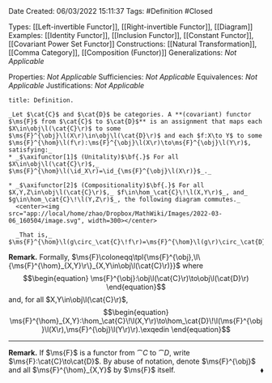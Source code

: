 <br />
<br />

Date Created: 06/03/2022 15:11:37
Tags: #Definition #Closed 

Types: [[Left-invertible Functor]], [[Right-invertible Functor]], [[Diagram]]
Examples: [[Identity Functor]], [[Inclusion Functor]], [[Constant Functor]], [[Covariant Power Set Functor]]
Constructions: [[Natural Transformation]], [[Comma Category]], [[Composition (Functor)]]
Generalizations: _Not Applicable_

Properties: _Not Applicable_
Sufficiencies: _Not Applicable_
Equivalences: _Not Applicable_
Justifications: _Not Applicable_

``` ad-Definition
title: Definition.

_Let $\cat{C}$ and $\cat{D}$ be categories. A **(covariant) functor $\ms{F}$ from $\cat{C}$ to $\cat{D}$** is an assignment that maps each $X\in\obj\l(\cat{C}\r)$ to some $\ms{F}^{\obj}\l(X\r)\in\obj\l(\cat{D}\r)$ and each $f:X\to Y$ to some $\ms{F}^{\hom}\l(f\r):\ms{F}^{\obj}\l(X\r)\to\ms{F}^{\obj}\l(Y\r)$, satisfying:_
* _$\axifunctor[1]$ (Unitality)$\bf{.}$ For all $X\in\obj\l(\cat{C}\r)$,_ $\ms{F}^{\hom}\l(\id_X\r)=\id_{\ms{F}^{\obj}\l(X\r)}$_._

* _$\axifunctor[2]$ (Compositionality)$\bf{.}$ For all $X,Y,Z\in\obj\l(\cat{C}\r)$,_ $f\in\hom_\cat{C}\!\l(X,Y\r)$_, and_ $g\in\hom_\cat{C}\!\l(Y,Z\r)$_, the following diagram commutes._
  <center><img src="app://local/home/zhao/Dropbox/MathWiki/Images/2022-03-06_160504/image.svg", width=300></center>

  _That is,_ $\ms{F}^{\hom}\l(g\circ_\cat{C}\!f\r)=\ms{F}^{\hom}\l(g\r)\circ_\cat{D}\!\ms{F}^{\hom}\l(f\r)$_._

```

**Remark.** Formally, $\ms{F}\coloneqq\tpl{\ms{F}^{\obj},\l\{\ms{F}^{\hom}_{X,Y}\r\}_{X,Y\in\obj\l(\cat{C}\r)}}$ where
$$\begin{equation}
    \ms{F}^{\obj}:\obj\l(\cat{C}\r)\to\obj\l(\cat{D}\r)
\end{equation}$$
and, for all $X,Y\in\obj\l(\cat{C}\r)$,
$$\begin{equation}
    \ms{F}^{\hom}_{X,Y}:\hom_\cat{C}\!\l(X,Y\r)\to\hom_\cat{D}\!\l(\ms{F}^{\obj}\l(X\r),\ms{F}^{\obj}\l(Y\r)\r).\exqedin
\end{equation}$$

---

**Remark.** If $\ms{F}$ is a functor from $\cat{C}$ to $\cat{D}$, write $\ms{F}:\cat{C}\to\cat{D}$. By abuse of notation, denote $\ms{F}^{\obj}$ and all $\ms{F}^{\hom}_{X,Y}$ by $\ms{F}$ itself.<span style="float:right;">$\blacklozenge$</span>
